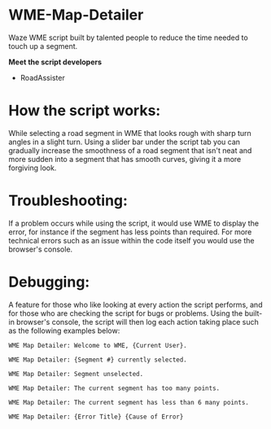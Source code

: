 # WME-Map-Detailer
Waze WME script built by talented people to reduce the time needed to touch up a segment.

**Meet the script developers**
- RoadAssister
# **How the script works:**
While selecting a road segment in WME that looks rough with sharp turn angles in a slight turn. Using a slider bar under the script tab you can gradually increase the smoothness of a road segment that isn't neat and more sudden into a segment that has smooth curves, giving it a more forgiving look.

# **Troubleshooting:**
If a problem occurs while using the script, it would use WME to display the error, for instance if the segment has less points than required. For more technical errors such as an issue within the code itself you would use the browser's console.

# **Debugging:**
A feature for those who like looking at every action the script performs, and for those who are checking the script for bugs or problems. Using the built-in browser's console, the script will then log each action taking place such as the following examples below:

 ``WME Map Detailer: Welcome to WME, {Current User}.``
 
 ``WME Map Detailer: {Segment #} currently selected.``
 
 ``WME Map Detailer: Segment unselected.``
 
 ``WME Map Detailer: The current segment has too many points.``
 
 ``WME Map Detailer: The current segment has less than 6 many points.``
 
 ``WME Map Detailer: {Error Title} {Cause of Error}``
